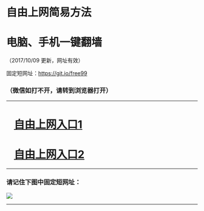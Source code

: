 ﻿# 自由上网简易方法

# 电脑、手机一键翻墙

（2017/10/09 更新，网址有效）

固定短网址：https://git.io/free99

### （微信如打不开，请转到浏览器打开）


***





# &nbsp;&nbsp; <a href="http://ft3070617239.fwq-tz-1001.info/fwqtz01.html?t=100900114219 " target="_blank">自由上网入口1</a>
# &nbsp;&nbsp; <a href="http://ft372529493.fwq-tz-1002.info/fwqtz02.html?t=100900119545 " target="_blank">自由上网入口2</a>
***

### 请记住下图中固定短网址：

<img src="https://s3-us-west-2.amazonaws.com/fwq-1001/yjfq-20170905okok.png" /> 


***

